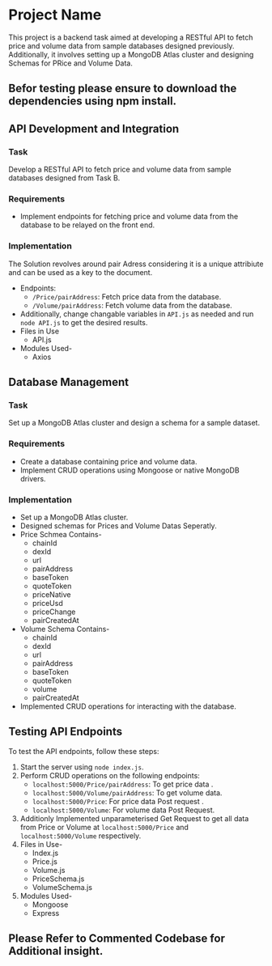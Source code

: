 # Project Name

This project is a backend task aimed at developing a RESTful API to fetch price and volume data from sample databases designed previously. 
Additionally, it involves setting up a MongoDB Atlas cluster and designing Schemas for PRice and Volume Data.

## Befor testing please ensure to download the dependencies using  npm install.

## API Development and Integration

### Task
Develop a RESTful API to fetch price and volume data from sample databases designed from Task B.

### Requirements
- Implement endpoints for fetching price and volume data from the database to be relayed on the front end.

### Implementation
The Solution revolves around pair Adress considering it is a unique attribiute and can be used as a key to the document.
- Endpoints:
  - `/Price/pairAddress`: Fetch price data from the database.
  - `/Volume/pairAddress`: Fetch volume data from the database.
- Additionally, change changable variables in `API.js` as needed and run `node API.js` to get the desired results.
- Files in Use
  - API.js
- Modules Used-
  - Axios

## Database Management

### Task
Set up a MongoDB Atlas cluster and design a schema for a sample dataset.

### Requirements
- Create a database containing price and volume data.
- Implement CRUD operations using Mongoose or native MongoDB drivers.

### Implementation
- Set up a MongoDB Atlas cluster.
- Designed schemas for Prices and Volume Datas Seperatly.
- Price Schmea Contains-
  - chainId
  - dexId
  - url
  - pairAddress
  - baseToken
  - quoteToken
  - priceNative
  - priceUsd
  - priceChange
  - pairCreatedAt
- Volume Schema Contains-
  - chainId
  - dexId
  - url
  - pairAddress
  - baseToken
  - quoteToken
  - volume
  - pairCreatedAt 
- Implemented CRUD operations for interacting with the database.

## Testing API Endpoints
To test the API endpoints, follow these steps:
1. Start the server using `node index.js`.
2. Perform CRUD operations on the following endpoints:
   - `localhost:5000/Price/pairAddress`: To get price data .
   - `localhost:5000/Volume/pairAddress`: To get volume data.
   - `localhost:5000/Price`: For price data Post request .
   - `localhost:5000/Volume`: For volume data Post Request.
3. Additionly Implemented unparameterised Get Request to get all data from Price or Volume at `localhost:5000/Price` and `localhost:5000/Volume` respectively.
4. Files in Use-
     - Index.js
     - Price.js
     - Volume.js
     - PriceSchema.js
     - VolumeSchema.js
5. Modules Used-
     - Mongoose
     - Express


## Please Refer to Commented Codebase for Additional insight.